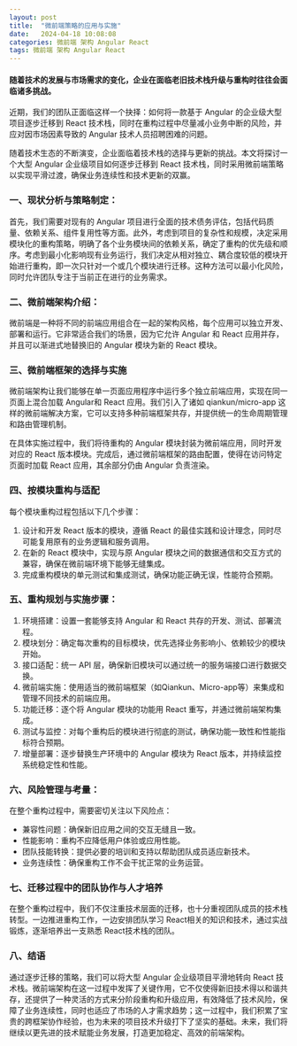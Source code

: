 ```yaml
---
layout: post
title:  "微前端策略的应用与实施"
date:   2024-04-18 10:08:08
categories: 微前端 架构 Angular React
tags: 微前端 架构 Angular React
---
```

#### 随着技术的发展与市场需求的变化，企业在面临老旧技术栈升级与重构时往往会面临诸多挑战。

近期，我们的团队正面临这样一个抉择：如何将一款基于 Angular 的企业级大型项目逐步迁移到 React 技术栈，同时在重构过程中尽量减小业务中断的风险，并应对因市场因素导致的 Angular 技术人员招聘困难的问题。

随着技术生态的不断演变，企业面临着技术栈的选择与更新的挑战。本文将探讨一个大型 Angular 企业级项目如何逐步迁移到 React 技术栈，同时采用微前端策略以实现平滑过渡，确保业务连续性和技术更新的双赢。


### 一、现状分析与策略制定：
首先，我们需要对现有的 Angular 项目进行全面的技术债务评估，包括代码质量、依赖关系、组件复用性等方面。此外，考虑到项目的复杂性和规模，决定采用模块化的重构策略，明确了各个业务模块间的依赖关系，确定了重构的优先级和顺序。考虑到最小化影响现有业务运行，我们决定从相对独立、耦合度较低的模块开始进行重构，即一次只针对一个或几个模块进行迁移。这种方法可以最小化风险，同时允许团队专注于当前正在进行的业务需求。

### 二、微前端架构介绍：
微前端是一种将不同的前端应用组合在一起的架构风格，每个应用可以独立开发、部署和运行。它非常适合我们的场景，因为它允许 Angular 和 React 应用并存，并且可以渐进式地替换旧的 Angular 模块为新的 React 模块。

### 三、微前端框架的选择与实施

微前端架构让我们能够在单一页面应用程序中运行多个独立前端应用，实现在同一页面上混合加载 Angular和 React 应用。我们引入了诸如 qiankun/micro-app 这样的微前端解决方案，它可以支持多种前端框架共存，并提供统一的生命周期管理和路由管理机制。

在具体实施过程中，我们将待重构的 Angular 模块封装为微前端应用，同时开发对应的 React 版本模块。完成后，通过微前端框架的路由配置，使得在访问特定页面时加载 React 应用，其余部分仍由 Angular 负责渲染。

### 四、按模块重构与适配

每个模块重构过程包括以下几个步骤：

1. 设计和开发 React 版本的模块，遵循 React 的最佳实践和设计理念，同时尽可能复用原有的业务逻辑和服务调用。
2. 在新的 React 模块中，实现与原 Angular 模块之间的数据通信和交互方式的兼容，确保在微前端环境下能够无缝集成。
3. 完成重构模块的单元测试和集成测试，确保功能正确无误，性能符合预期。

	
### 五、重构规划与实施步骤：
1. 环境搭建：设置一套能够支持 Angular 和 React 共存的开发、测试、部署流程。
2. 模块划分：确定每次重构的目标模块，优先选择业务影响小、依赖较少的模块开始。
3. 接口适配：统一 API 层，确保新旧模块可以通过统一的服务端接口进行数据交换。
4. 微前端实施：使用适当的微前端框架（如Qiankun、Micro-app等）来集成和管理不同技术的前端应用。
5. 功能迁移：逐个将 Angular 模块的功能用 React 重写，并通过微前端架构集成。
6. 测试与监控：对每个重构后的模块进行彻底的测试，确保功能一致性和性能指标符合预期。
7. 增量部署：逐步替换生产环境中的 Angular 模块为 React 版本，并持续监控系统稳定性和性能。

### 六、风险管理与考量：
在整个重构过程中，需要密切关注以下风险点：
- 兼容性问题：确保新旧应用之间的交互无缝且一致。
- 性能影响：重构不应降低用户体验或应用性能。
- 团队技能转换：提供必要的培训和支持以帮助团队成员适应新技术。
- 业务连续性：确保重构工作不会干扰正常的业务运营。

### 七、迁移过程中的团队协作与人才培养

在整个重构过程中，我们不仅注重技术层面的迁移，也十分重视团队成员的技术栈转型。一边推进重构工作，一边安排团队学习 React相关的知识和技术，通过实战锻炼，逐渐培养出一支熟悉 React技术栈的团队。

### 八、结语

通过逐步迁移的策略，我们可以将大型 Angular 企业级项目平滑地转向 React 技术栈。微前端架构在这一过程中发挥了关键作用，它不仅使得新旧技术得以和谐共存，还提供了一种灵活的方式来分阶段重构和升级应用，有效降低了技术风险，保障了业务连续性，同时也适应了市场的人才需求趋势；这一过程中，我们积累了宝贵的跨框架协作经验，也为未来的项目技术升级打下了坚实的基础。未来，我们将继续以更先进的技术赋能业务发展，打造更加稳定、高效的前端架构。
